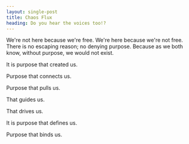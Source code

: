 ```yaml
---
layout: single-post
title: Chaos Flux
heading: Do you hear the voices too!?
---
```

We're not here because we're free. We're here because we're not free. There is no escaping reason; no denying purpose. Because as we both know, without purpose, we would not exist.

It is purpose that created us.

Purpose that connects us.

Purpose that pulls us.

That guides us.

That drives us.

It is purpose that defines us.

Purpose that binds us.